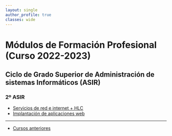 ```yaml
---
layout: single
author_profile: true
classes: wide
---
```

# Módulos de Formación Profesional (Curso 2022-2023)

## Ciclo de Grado Superior de Administración de sistemas Informáticos (ASIR)

### 2º ASIR

* [Servicios de red e internet + HLC](sri2223)
* [Implantación de aplicaciones web](iaw2223)

---

* [Cursos anteriores](anteriores.html)
